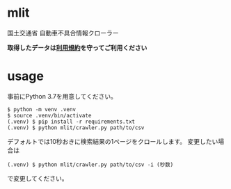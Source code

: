 # mlit
国土交通省 自動車不具合情報クローラー

**取得したデータは[利用規約](https://www.mlit.go.jp/jidosha/carinf/rcl/announce.html)を守ってご利用ください**

# usage

事前にPython 3.7を用意してください。

```
$ python -m venv .venv
$ source .venv/bin/activate
(.venv) $ pip install -r requirements.txt
(.venv) $ python mlit/crawler.py path/to/csv
```

デフォルトでは10秒おきに検索結果の1ページをクロールします。
変更したい場合は
```
(.venv) $ python mlit/crawler.py path/to/csv -i (秒数)
```
で変更してください。


